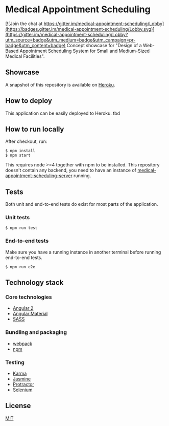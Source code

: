 # Medical Appointment Scheduling

[![Join the chat at https://gitter.im/medical-appointment-scheduling/Lobby](https://badges.gitter.im/medical-appointment-scheduling/Lobby.svg)](https://gitter.im/medical-appointment-scheduling/Lobby?utm_source=badge&utm_medium=badge&utm_campaign=pr-badge&utm_content=badge)
Concept showcase for "Design of a Web-Based Appointment Scheduling System for Small and Medium-Sized Medical Facilities".

## Showcase
A snapshot of this repository is available on [Heroku](https://scheduling-client.herokuapp.com).

## How to deploy
This application can be easily deployed to Heroku. tbd

## How to run locally
After checkout, run:
```
$ npm install
$ npm start
```
This requires node >=4 together with npm to be installed. This repository doesn't contain any backend, you need to have an instance of [medical-appointment-scheduling-server](https://github.com/sebastianhaas/medical-appointment-scheduling-server) running.

## Tests
Both unit and end-to-end tests do exist for most parts of the application.

### Unit tests
```
$ npm run test
```

### End-to-end tests
Make sure you have a running instance in another terminal before running end-to-end tests.
```
$ npm run e2e
```

## Technology stack
### Core technologies
* [Angular 2](https://angular.io/)
* [Angular Material](https://material.angular.io/)
* [SASS](http://sass-lang.com/)

### Bundling and packaging
* [webpack](https://webpack.github.io/)
* [npm](http://npmjs.com/)

### Testing
* [Karma](https://karma-runner.github.io/1.0/index.html)
* [Jasmine](http://jasmine.github.io/)
* [Protractor](http://www.protractortest.org/)
* [Selenium](http://docs.seleniumhq.org/)

## License
[MIT](/LICENSE)
